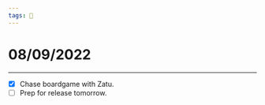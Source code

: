 ```yaml
---
tags: 📆
---
```


# 08/09/2022
---

- [x] Chase boardgame with Zatu.
- [ ] Prep for release tomorrow.
